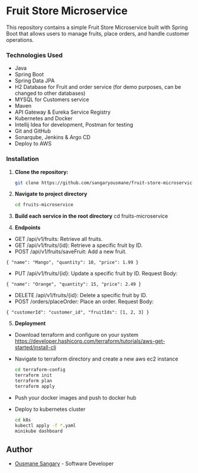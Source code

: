 # Fruit Store Microservice



This repository contains a simple Fruit Store Microservice built with Spring Boot that allows users to manage fruits, place orders, and handle customer operations.

### Technologies Used

- Java
- Spring Boot
- Spring Data JPA
- H2 Database for Fruit and order service (for demo purposes, can be changed to other databases)
- MYSQL for Customers service
- Maven
- API Gateway & Eureka Service Registry
- Kubernetes and Docker 
- Intellij Idea for development, Postman for testing
- Git and GitHub 
- Sonarqube, Jenkins & Argo CD 
- Deploy to AWS

### Installation

1. **Clone the repository:**
   ```bash
   git clone https://github.com/sangaryousmane/fruit-store-microservice.git

2. **Navigate to project directory**
   ```bash
   cd fruits-microservice

3. **Build each service in the root directory**
   cd fruits-microservice
   
4. **Endpoints**
* GET /api/v1/fruits: Retrieve all fruits.
* GET /api/v1/fruits/{id}: Retrieve a specific fruit by ID.
* POST /api/v1/fruits/saveFruit: Add a new fruit.

`{
  "name": "Mango",
  "quantity": 10,
  "price": 1.99
}`

* PUT /api/v1/fruits/{id}: Update a specific fruit by ID.
Request Body:

`{
  "name": "Orange",
  "quantity": 15,
  "price": 2.49
  }`

* DELETE /api/v1/fruits/{id}: Delete a specific fruit by ID.
* POST /orders/placeOrder: Place an order.
Request Body:

`{
  "customerId": "customer_id",
  "fruitIds": [1, 2, 3]
  }`

5. **Deployment**
* Download terraform and configure on your system
[  https://developer.hashicorp.com/terraform/tutorials/aws-get-started/install-cli
](https://developer.hashicorp.com/terraform/tutorials/aws-get-started/install-cli)

* Navigate to terraform directory and create a new aws ec2 instance 
   ``` bash
   cd terraform-config 
   terraform init
   terraform plan
   terraform apply
  
* Push your docker images and push to docker hub
* Deploy to kubernetes cluster
    ```bash
    cd k8s
    kubectl apply -f *.yaml
    minikube dashboard
  

## Author
- [Ousmane Sangary](https://github.com/sangaryousmane) - Software Developer